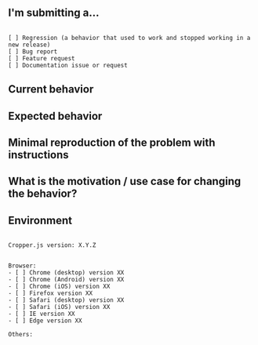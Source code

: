 <!--
PLEASE HELP US PROCESS GITHUB ISSUES FASTER BY PROVIDING THE FOLLOWING INFORMATION.

ISSUES MISSING IMPORTANT INFORMATION MAY BE CLOSED WITHOUT INVESTIGATION.
-->

## I'm submitting a...

<!-- Check one of the following options with "x" -->

<pre><code>
[ ] Regression (a behavior that used to work and stopped working in a new release)
[ ] Bug report <!-- Please search GitHub for a similar issue or PR before submitting -->
[ ] Feature request
[ ] Documentation issue or request
</code></pre>


## Current behavior

<!-- Describe how the issue manifests. -->


## Expected behavior

<!-- Describe what the desired behavior would be. -->


## Minimal reproduction of the problem with instructions

<!--
For bug reports please provide the *STEPS TO REPRODUCE* and if possible a *MINIMAL DEMO* of the problem via
https://codepen.io/pen or similar.
-->


## What is the motivation / use case for changing the behavior?

<!-- Describe the motivation or the concrete use case. -->


## Environment

<pre><code>
Cropper.js version: X.Y.Z
<!-- Check whether this is still an issue in the most recent Cropper.js version -->

Browser:
- [ ] Chrome (desktop) version XX
- [ ] Chrome (Android) version XX
- [ ] Chrome (iOS) version XX
- [ ] Firefox version XX
- [ ] Safari (desktop) version XX
- [ ] Safari (iOS) version XX
- [ ] IE version XX
- [ ] Edge version XX

Others:
<!-- Anything else relevant? -->
</code></pre>

